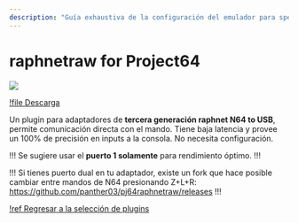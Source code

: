 ```yaml
---
description: "Guía exhaustiva de la configuración del emulador para speedruns de Super Mario 64" 
---
```


# raphnetraw for Project64

![](./img/raphnetraw.png)

[!file Descarga](https://www.raphnet.net/programmation/mupen64plus-input-raphnetraw/pj64raphnetraw-1.0.7.zip)

Un plugin para adaptadores de **tercera generación raphnet N64 to USB**, permite comunicación directa con el mando. Tiene baja latencia y provee un 100% de precisión en inputs a la consola. No necesita configuración.

!!!
Se sugiere usar el **puerto 1 solamente** para rendimiento óptimo.
!!!

!!!
Si tienes puerto dual en tu adaptador, existe un fork que hace posible cambiar entre mandos de N64 presionando Z+L+R: https://github.com/panther03/pj64raphnetraw/releases 
!!!

[!ref Regresar a la selección de plugins](plugin_setup.md#selección-de-plugins)
